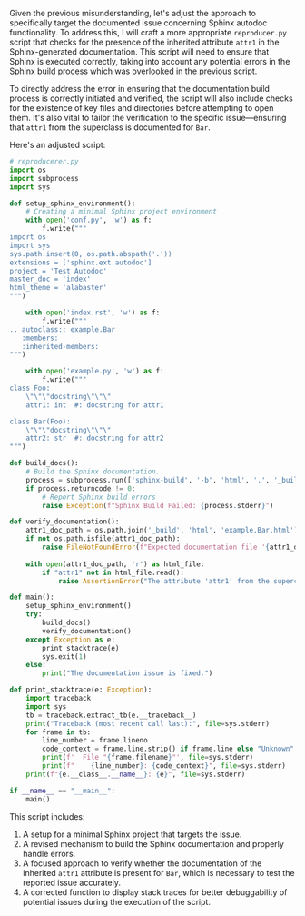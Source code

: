 Given the previous misunderstanding, let's adjust the approach to specifically target the documented issue concerning Sphinx autodoc functionality. To address this, I will craft a more appropriate `reproducer.py` script that checks for the presence of the inherited attribute `attr1` in the Sphinx-generated documentation. This script will need to ensure that Sphinx is executed correctly, taking into account any potential errors in the Sphinx build process which was overlooked in the previous script. 

To directly address the error in ensuring that the documentation build process is correctly initiated and verified, the script will also include checks for the existence of key files and directories before attempting to open them. It's also vital to tailor the verification to the specific issue—ensuring that `attr1` from the superclass is documented for `Bar`.

Here's an adjusted script:

```python
# reproducerer.py
import os
import subprocess
import sys

def setup_sphinx_environment():
    # Creating a minimal Sphinx project environment
    with open('conf.py', 'w') as f:
        f.write("""
import os
import sys
sys.path.insert(0, os.path.abspath('.'))
extensions = ['sphinx.ext.autodoc']
project = 'Test Autodoc'
master_doc = 'index'
html_theme = 'alabaster'
""")

    with open('index.rst', 'w') as f:
        f.write("""
.. autoclass:: example.Bar
   :members:
   :inherited-members:
""")

    with open('example.py', 'w') as f:
        f.write("""
class Foo:
    \"\"\"docstring\"\"\"
    attr1: int  #: docstring for attr1

class Bar(Foo):
    \"\"\"docstring\"\"\"
    attr2: str  #: docstring for attr2
""")

def build_docs():
    # Build the Sphinx documentation.
    process = subprocess.run(['sphinx-build', '-b', 'html', '.', '_build'], capture_output=True, text=True)
    if process.returncode != 0:
        # Report Sphinx build errors
        raise Exception(f"Sphinx Build Failed: {process.stderr}")

def verify_documentation():
    attr1_doc_path = os.path.join('_build', 'html', 'example.Bar.html')
    if not os.path.isfile(attr1_doc_path):
        raise FileNotFoundError(f"Expected documentation file '{attr1_doc_path}' was not found.")
    
    with open(attr1_doc_path, 'r') as html_file:
        if "attr1" not in html_file.read():
            raise AssertionError("The attribute 'attr1' from the superclass 'Foo' is not documented in 'Bar' as expected.")

def main():
    setup_sphinx_environment()
    try:
        build_docs()
        verify_documentation()
    except Exception as e:
        print_stacktrace(e)
        sys.exit(1)
    else:
        print("The documentation issue is fixed.")

def print_stacktrace(e: Exception):
    import traceback
    import sys
    tb = traceback.extract_tb(e.__traceback__)
    print("Traceback (most recent call last):", file=sys.stderr)
    for frame in tb:
        line_number = frame.lineno
        code_context = frame.line.strip() if frame.line else "Unknown"
        print(f'  File "{frame.filename}"', file=sys.stderr)
        print(f"    {line_number}: {code_context}", file=sys.stderr)
    print(f"{e.__class__.__name__}: {e}", file=sys.stderr)

if __name__ == "__main__":
    main()
```

This script includes:

1. A setup for a minimal Sphinx project that targets the issue.
2. A revised mechanism to build the Sphinx documentation and properly handle errors.
3. A focused approach to verify whether the documentation of the inherited `attr1` attribute is present for `Bar`, which is necessary to test the reported issue accurately.
4. A corrected function to display stack traces for better debuggability of potential issues during the execution of the script.